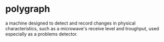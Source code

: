 # polygraph
a machine designed to detect and record changes in physical characteristics, such as a microwave's receive level and troughput, used especially as a problems detector.
